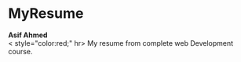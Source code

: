 # MyResume
<b>Asif Ahmed</b><br>
< style="color:red;" hr>
My resume from complete web Development course.
